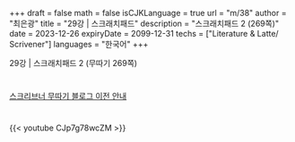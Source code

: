 +++
draft = false
math = false
isCJKLanguage = true
url = "m/38"
author = "최은광"
title = "29강 | 스크래치패드"
description = "스크래치패드 2 (269쪽)"
date = 2023-12-26
expiryDate = 2099-12-31
techs = ["Literature & Latte/ Scrivener"]
languages = "한국어"
+++

29강 | 스크래치패드 2 (무따기 269쪽)

<!--more--> 

#

[스크리브너 무따기 블로그 이전 안내](../../docs/scrivener/newsroom/scrivener-notice-01/)

#

<script async src="https://pagead2.googlesyndication.com/pagead/js/adsbygoogle.js?client=ca-pub-2618164900782657"
     crossorigin="anonymous"></script>
<ins class="adsbygoogle"
     style="display:block"
     data-ad-format="autorelaxed"
     data-ad-client="ca-pub-2618164900782657"
     data-ad-slot="3789799679"></ins>
<script>
     (adsbygoogle = window.adsbygoogle || []).push({});
</script>

#

{{< youtube CJp7g78wcZM >}}

#